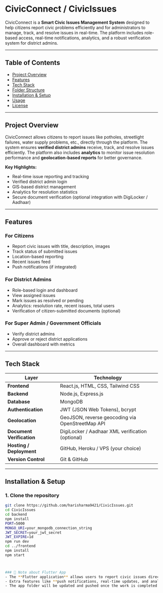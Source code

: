 # CivicConnect / CivicIssues

CivicConnect is a **Smart Civic Issues Management System** designed to help citizens report civic problems efficiently and for administrators to manage, track, and resolve issues in real-time. The platform includes role-based access, real-time notifications, analytics, and a robust verification system for district admins.

---

## **Table of Contents**
- [Project Overview](#project-overview)
- [Features](#features)
- [Tech Stack](#tech-stack)
- [Folder Structure](#folder-structure)
- [Installation & Setup](#installation--setup)
- [Usage](#usage)
- [License](#license)

---

## **Project Overview**

CivicConnect allows citizens to report issues like potholes, streetlight failures, water supply problems, etc., directly through the platform. The system ensures **verified district admins** receive, track, and resolve issues efficiently. The platform also includes **analytics** to monitor issue resolution performance and **geolocation-based reports** for better governance.

**Key Highlights:**
- Real-time issue reporting and tracking
- Verified district admin login
- GIS-based district management
- Analytics for resolution statistics
- Secure document verification (optional integration with DigiLocker / Aadhaar)

---

## **Features**

### **For Citizens**
- Report civic issues with title, description, images
- Track status of submitted issues
- Location-based reporting
- Recent issues feed
- Push notifications (if integrated)

### **For District Admins**
- Role-based login and dashboard
- View assigned issues
- Mark issues as resolved or pending
- Analytics: resolution rate, recent issues, total users
- Verification of citizen-submitted documents (optional)

### **For Super Admin / Government Officials**
- Verify district admins
- Approve or reject district applications
- Overall dashboard with metrics

---

## **Tech Stack**

| Layer | Technology |
|-------|------------|
| **Frontend** | React.js, HTML, CSS, Tailwind CSS |
| **Backend** | Node.js, Express.js |
| **Database** | MongoDB |
| **Authentication** | JWT (JSON Web Tokens), bcrypt |
| **Geolocation** | GeoJSON, reverse geocoding via OpenStreetMap API |
| **Document Verification** | DigiLocker / Aadhaar XML verification (optional) |
| **Hosting / Deployment** | GitHub, Heroku / VPS (your choice) |
| **Version Control** | Git & GitHub |

---

## **Installation & Setup**

### **1. Clone the repository**
```bash
git clone https://github.com/harisharma9421/CivicIssues.git
cd CivicIssues
cd backend
npm install
PORT=5000
MONGO_URI=your_mongodb_connection_string
JWT_SECRET=your_jwt_secret
JWT_EXPIRE=1d
npm run dev
cd ../frontend
npm install
npm start



### 🔹 Note about Flutter App
- The **Flutter application** allows users to report civic issues directly from their mobile device.  
- Extra features like **push notifications, real-time updates, and analytics** are under development.  
- The app folder will be updated and pushed once the work is completed.



